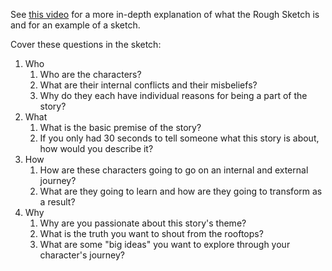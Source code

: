 See [this video](https://www.youtube.com/watch?v=iB1MOvZYW1s) for a more in-depth explanation of what the Rough Sketch is and for an example of a sketch.

Cover these questions in the sketch:
1. Who
	1. Who are the characters?
	2. What are their internal conflicts and their misbeliefs?
	3. Why do they each have individual reasons for being a part of the story?
2. What
	1. What is the basic premise of the story?
	2. If you only had 30 seconds to tell someone what this story is about, how would you describe it?
3. How
	1. How are these characters going to go on an internal and external journey?
	2. What are they going to learn and how are they going to transform as a result?
4. Why
	1. Why are you passionate about this story's theme?
	2. What is the truth you want to shout from the rooftops?
	3. What are some "big ideas" you want to explore through your character's journey?
